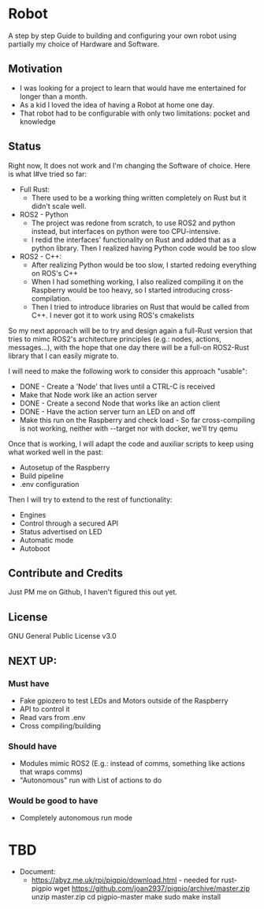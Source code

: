 # Robot

A step by step Guide to building and configuring your own robot using partially my choice of Hardware and Software.


## Motivation

- I was looking for a project to learn that would have me entertained for longer than a month.
- As a kid I loved the idea of having a Robot at home one day.
- That robot had to be configurable with only two limitations: pocket and knowledge 

## Status

Right now, It does not work and I'm changing the Software of choice. Here is what I#ve tried so far:
- Full Rust:
  - There used to be a working thing written completely on Rust but it didn't scale well.
- ROS2 - Python
  - The project was redone from scratch, to use ROS2 and python instead, but interfaces on python were too CPU-intensive.
  - I redid the interfaces' functionality on Rust and added that as a python library. Then I realized having Python code would be too slow
- ROS2 - C++:
  - After realizing Python would be too slow, I started redoing everything on ROS's C++
  - When I had something working, I also realized compiling it on the Raspberry would be too heavy, so I started introducing cross-compilation.
  - Then I tried to introduce libraries on Rust that would be called from C++. I never got it to work using ROS's cmakelists

So my next approach will be to try and design again a full-Rust version that tries to mimc ROS2's architecture principles (e.g.: nodes, actions, messages...), with the hope that one day there will be a full-on ROS2-Rust library that I can easily migrate to.

I will need to make the following work to consider this approach "usable":
- DONE - Create a 'Node' that lives until a CTRL-C is received
- Make that Node work like an action server
- DONE - Create a second Node that works like an action client
- DONE - Have the action server turn an LED on and off
- Make this run on the Raspberry and check load - So far cross-compiling is not working, neither with --target nor with docker, we'll try qemu

Once that is working, I will adapt the code and auxiliar scripts to keep using what worked well in the past:

- Autosetup of the Raspberry 
- Build pipeline
- .env configuration

Then I will try to extend to the rest of functionality:
- Engines
- Control through a secured API
- Status advertised on LED
- Automatic mode
- Autoboot

## Contribute and Credits

Just PM me on Github, I haven't figured this out yet.

## License

GNU General Public License v3.0

## NEXT UP:
### Must have
- Fake gpiozero to test LEDs and Motors outside of the Raspberry
- API to control it
- Read vars from .env
- Cross compiling/building
### Should have
- Modules mimic ROS2 (E.g.: instead of comms, something like actions that wraps comms)
- "Autonomous" run with List of actions to do
### Would be good to have
- Completely autonomous run mode


# TBD
- Document:
  - https://abyz.me.uk/rpi/pigpio/download.html - needed for rust-pigpio
wget https://github.com/joan2937/pigpio/archive/master.zip
unzip master.zip
cd pigpio-master
make
sudo make install

